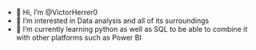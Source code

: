- 👋 Hi, I’m @VictorHerrer0
- 👀 I’m interested in Data analysis and all of its surroundings
- 🌱 I’m currently learning python as well as SQL to be able to combine it with other platforms such as Power BI
